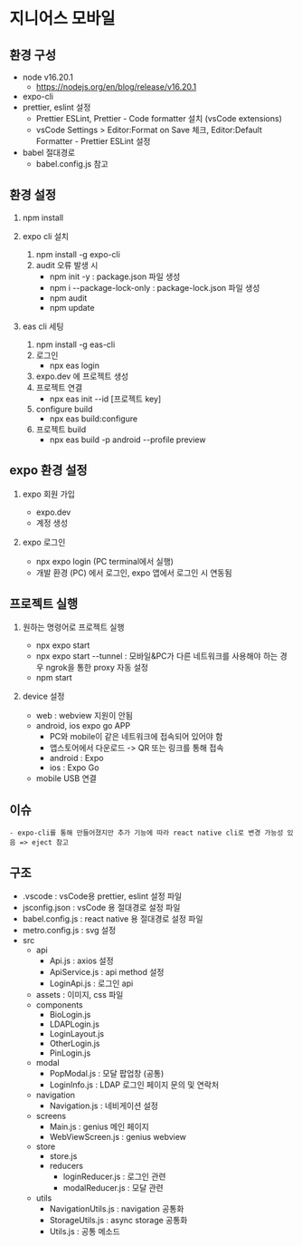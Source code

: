 # 지니어스 모바일

## 환경 구성

-   node v16.20.1
    -   https://nodejs.org/en/blog/release/v16.20.1
-   expo-cli
-   prettier, eslint 설정
    -   Prettier ESLint, Prettier - Code formatter 설치 (vsCode extensions)
    -   vsCode Settings > Editor:Format on Save 체크, Editor:Default Formatter - Prettier ESLint 설정
-   babel 절대경로
    -   babel.config.js 참고

## 환경 설정

1. npm install

2. expo cli 설치

    1. npm install -g expo-cli
    2. audit 오류 발생 시
        - npm init -y : package.json 파일 생성
        - npm i --package-lock-only : package-lock.json 파일 생성
        - npm audit
        - npm update

3. eas cli 세팅

    1. npm install -g eas-cli
    2. 로그인
        - npx eas login
    3. expo.dev 에 프로젝트 생성
    4. 프로젝트 연결
        - npx eas init --id [프로젝트 key]
    5. configure build
        - npx eas build:configure
    6. 프로젝트 build
        - npx eas build -p android --profile preview

## expo 환경 설정

1. expo 회원 가입

    - expo.dev
    - 계정 생성

2. expo 로그인
    - npx expo login (PC terminal에서 실행)
    - 개발 환경 (PC) 에서 로그인, expo 앱에서 로그인 시 연동됨

## 프로젝트 실행

1.  원하는 명령어로 프로젝트 실행

    -   npx expo start
    -   npx expo start --tunnel : 모바일&PC가 다른 네트워크를 사용해야 하는 경우 ngrok을 통한 proxy 자동 설정
    -   npm start

2.  device 설정
    -   web : webview 지원이 안됨
    -   android, ios expo go APP
        -   PC와 mobile이 같은 네트워크에 접속되어 있어야 함
        -   앱스토어에서 다운로드 -> QR 또는 링크를 통해 접속
        -   android : Expo
        -   ios : Expo Go
    -   mobile USB 연결

## 이슈

    - expo-cli를 통해 만들어졌지만 추가 기능에 따라 react native cli로 변경 가능성 있음 => eject 참고

## 구조

-   .vscode : vsCode용 prettier, eslint 설정 파일
-   jsconfig.json : vsCode 용 절대경로 설정 파일
-   babel.config.js : react native 용 절대경로 설정 파일
-   metro.config.js : svg 설정
-   src
    -   api
        -   Api.js : axios 설정
        -   ApiService.js : api method 설정
        -   LoginApi.js : 로그인 api
    -   assets : 이미지, css 파일
    -   components
        -   BioLogin.js
        -   LDAPLogin.js
        -   LoginLayout.js
        -   OtherLogin.js
        -   PinLogin.js
    -   modal
        -   PopModal.js : 모달 팝업창 (공통)
        -   LoginInfo.js : LDAP 로그인 페이지 문의 및 연락처
    -   navigation
        -   Navigation.js : 네비게이션 설정
    -   screens
        -   Main.js : genius 메인 페이지
        -   WebViewScreen.js : genius webview
    -   store
        -   store.js
        -   reducers
            -   loginReducer.js : 로그인 관련
            -   modalReducer.js : 모달 관련
    -   utils
        -   NavigationUtils.js : navigation 공통화
        -   StorageUtils.js : async storage 공통화
        -   Utils.js : 공통 메소드
